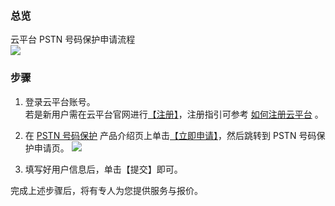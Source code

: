 ### 总览 
云平台 PSTN 号码保护申请流程  
![](http://imgcache.tce.fsphere.cn/static/mc.qcloudimg.com/static/img/0196649bc370631b4d2d5f8cf70798f0/2017-10-16_170509.png)


### 步骤
1. 登录云平台账号。  
若是新用户需在云平台官网进行[【注册】](http://tce.fsphere.cn/register?s_url=https%3A%2F%2Ftce.fsphere.c%2Fdocument%2Fproduct%2F213)，注册指引可参考 [如何注册云平台](/doc/product/378/9603) 。

2. 在 [PSTN 号码保护](http://tce.fsphere.cn/product/pmc) 产品介绍页上单击[【立即申请】](http://tce.fsphere.cn/act/apply/PSTNPrivate)，然后跳转到 PSTN 号码保护申请页。
![](http://imgcache.tce.fsphere.cn/static/mc.qcloudimg.com/static/img/ed753ff0af333bcbc020b30d809e4534/2017-10-16_171251.png)

3. 填写好用户信息后，单击【提交】即可。


完成上述步骤后，将有专人为您提供服务与报价。